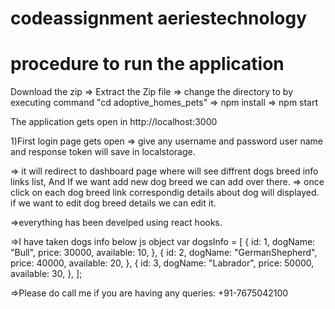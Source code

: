 # codeassignment aeriestechnology

# procedure to run the application

Download the zip => Extract the Zip file => change the directory to by executing command "cd adoptive_homes_pets" => npm install => npm start

The application gets open in http://localhost:3000

1)First login page gets open => give any username and password user name and response token will save in localstorage.

=> it will redirect to dashboard page where will see diffrent dogs breed info links list, And If we want add new dog breed we can add over there.
=> once click on each dog breed link correspondig details about dog will displayed. if we want to edit dog breed details we can edit it.

=>everything has been develped using react hooks.

=>I have taken dogs info below js object
var dogsInfo = [
{
id: 1,
dogName: "Bull",
price: 30000,
available: 10,
},
{
id: 2,
dogName: "GermanShepherd",
price: 40000,
available: 20,
},
{
id: 3,
dogName: "Labrador",
price: 50000,
available: 30,
},
];

=>Please do call me if you are having any queries: +91-7675042100
